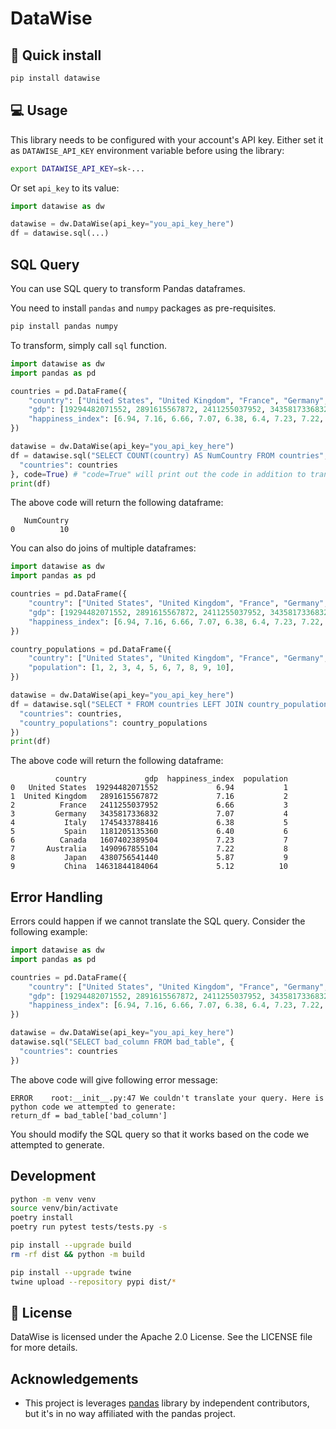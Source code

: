 # DataWise

## 🔧 Quick install

```bash
pip install datawise
```

## 💻 Usage
This library needs to be configured with your account's API key.
Either set it as `DATAWISE_API_KEY` environment variable before using the library:
```bash
export DATAWISE_API_KEY=sk-...
```

Or set `api_key` to its value:
```python
import datawise as dw

datawise = dw.DataWise(api_key="you_api_key_here")
df = datawise.sql(...)
```

## SQL Query
You can use SQL query to transform Pandas dataframes.

You need to install `pandas` and `numpy` packages as pre-requisites.
```bash
pip install pandas numpy
```

To transform, simply call `sql` function.
```python
import datawise as dw
import pandas as pd

countries = pd.DataFrame({
    "country": ["United States", "United Kingdom", "France", "Germany", "Italy", "Spain", "Canada", "Australia", "Japan", "China"],
    "gdp": [19294482071552, 2891615567872, 2411255037952, 3435817336832, 1745433788416, 1181205135360, 1607402389504, 1490967855104, 4380756541440, 14631844184064],
    "happiness_index": [6.94, 7.16, 6.66, 7.07, 6.38, 6.4, 7.23, 7.22, 5.87, 5.12]
})

datawise = dw.DataWise(api_key="you_api_key_here")
df = datawise.sql("SELECT COUNT(country) AS NumCountry FROM countries", {
  "countries": countries
}, code=True) # "code=True" will print out the code in addition to transforming dataframe.
print(df)
```

The above code will return the following dataframe:

```
   NumCountry
0          10
```

You can also do joins of multiple dataframes:
```python
import datawise as dw
import pandas as pd

countries = pd.DataFrame({
    "country": ["United States", "United Kingdom", "France", "Germany", "Italy", "Spain", "Canada", "Australia", "Japan", "China"],
    "gdp": [19294482071552, 2891615567872, 2411255037952, 3435817336832, 1745433788416, 1181205135360, 1607402389504, 1490967855104, 4380756541440, 14631844184064],
    "happiness_index": [6.94, 7.16, 6.66, 7.07, 6.38, 6.4, 7.23, 7.22, 5.87, 5.12]
})

country_populations = pd.DataFrame({
    "country": ["United States", "United Kingdom", "France", "Germany", "Italy", "Spain", "Canada", "Australia", "Japan", "China"],
    "population": [1, 2, 3, 4, 5, 6, 7, 8, 9, 10],
})

datawise = dw.DataWise(api_key="you_api_key_here")
df = datawise.sql("SELECT * FROM countries LEFT JOIN country_populations ON countries.country = country_populations.country", {
  "countries": countries,
  "country_populations": country_populations
})
print(df)
```
The above code will return the following dataframe:

```
          country             gdp  happiness_index  population
0   United States  19294482071552             6.94           1
1  United Kingdom   2891615567872             7.16           2
2          France   2411255037952             6.66           3
3         Germany   3435817336832             7.07           4
4           Italy   1745433788416             6.38           5
5           Spain   1181205135360             6.40           6
6          Canada   1607402389504             7.23           7
7       Australia   1490967855104             7.22           8
8           Japan   4380756541440             5.87           9
9           China  14631844184064             5.12          10
```

## Error Handling
Errors could happen if we cannot translate the SQL query. Consider the following example:
```python
import datawise as dw
import pandas as pd

countries = pd.DataFrame({
    "country": ["United States", "United Kingdom", "France", "Germany", "Italy", "Spain", "Canada", "Australia", "Japan", "China"],
    "gdp": [19294482071552, 2891615567872, 2411255037952, 3435817336832, 1745433788416, 1181205135360, 1607402389504, 1490967855104, 4380756541440, 14631844184064],
    "happiness_index": [6.94, 7.16, 6.66, 7.07, 6.38, 6.4, 7.23, 7.22, 5.87, 5.12]
})

datawise = dw.DataWise(api_key="you_api_key_here")
datawise.sql("SELECT bad_column FROM bad_table", {
  "countries": countries
})
```

The above code will give following error message:
```
ERROR    root:__init__.py:47 We couldn't translate your query. Here is python code we attempted to generate: 
return_df = bad_table['bad_column']
```

You should modify the SQL query so that it works based on the code we attempted to generate.

## Development

```bash
python -m venv venv
source venv/bin/activate
poetry install
poetry run pytest tests/tests.py -s

pip install --upgrade build
rm -rf dist && python -m build

pip install --upgrade twine
twine upload --repository pypi dist/*
```

## 📜 License

DataWise is licensed under the Apache 2.0 License. See the LICENSE file for more details.

## Acknowledgements

- This project is leverages [pandas](https://github.com/pandas-dev/pandas) library by independent contributors, but it's in no way affiliated with the pandas project.